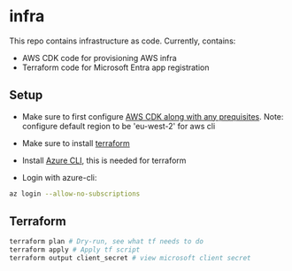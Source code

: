 # infra

This repo contains infrastructure as code. Currently, contains:

- AWS CDK code for provisioning AWS infra
- Terraform code for Microsoft Entra app registration

## Setup

- Make sure to first configure [AWS CDK along with any prequisites](https://docs.aws.amazon.com/cdk/v2/guide/getting_started.html).
  Note: configure default region to be 'eu-west-2' for aws cli

- Make sure to install [terraform](https://developer.hashicorp.com/terraform/install)

- Install [Azure CLI](https://learn.microsoft.com/en-us/cli/azure/install-azure-cli-linux?pivots=apt), this is needed
  for terraform

- Login with azure-cli:

```bash
az login --allow-no-subscriptions
```

## Terraform

```bash
terraform plan # Dry-run, see what tf needs to do
terraform apply # Apply tf script
terraform output client_secret # view microsoft client secret
```
